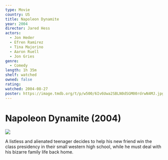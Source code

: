 ```yaml
---
type: Movie
country: US
title: Napoleon Dynamite
year: 2004
director: Jared Hess
actors:
  - Jon Heder
  - Efren Ramirez
  - Tina Majorino
  - Aaron Ruell
  - Jon Gries
genre:
  - Comedy
length: 1h 35m
shelf: watched
owned: false
rating:
watched: 2004-08-27
poster: https://image.tmdb.org/t/p/w500/6Iv6Uwa2SBLN0dSGM00rdrwN4MJ.jpg
---
```


# Napoleon Dynamite (2004)

![](https://image.tmdb.org/t/p/w500/6Iv6Uwa2SBLN0dSGM00rdrwN4MJ.jpg)

A listless and alienated teenager decides to help his new friend win the class presidency in their small western high school, while he must deal with his bizarre family life back home.